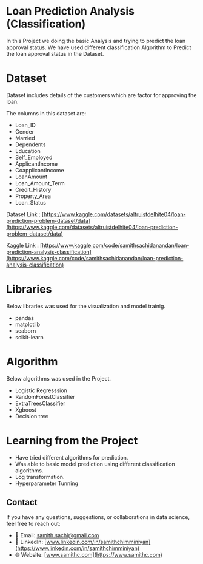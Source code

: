 # Loan Prediction Analysis  (Classification)

In this Project we doing the basic Analysis and trying to predict the loan approval status. We have used different classification Algorithm to Predict the loan approval status in the Dataset. 


# Dataset

Dataset includes details of the customers which are factor for approving the loan. 

The columns in this dataset are:

- Loan_ID            
- Gender               
- Married               
- Dependents           
- Education            
- Self_Employed        
- ApplicantIncome       
- CoapplicantIncome     
- LoanAmount           
- Loan_Amount_Term     
- Credit_History       
- Property_Area        
- Loan_Status           

Dataset Link : [https://www.kaggle.com/datasets/altruistdelhite04/loan-prediction-problem-dataset/data](https://www.kaggle.com/datasets/altruistdelhite04/loan-prediction-problem-dataset/data)

Kaggle Link : [https://www.kaggle.com/code/samithsachidanandan/loan-prediction-analysis-classification](https://www.kaggle.com/code/samithsachidanandan/loan-prediction-analysis-classification)


# Libraries

Below libraries was used for the visualization and model trainig. 

- pandas
- matplotlib
- seaborn
- scikit-learn

# Algorithm 

Below algorithms was used in the Project. 

- Logistic Regresssion
- RandomForestClassifier
- ExtraTreesClassifier
- Xgboost
- Decision tree 

# Learning from the Project 

- Have tried different algorithms for prediction. 
- Was able to basic model prediction using different classification algorithms. 
- Log transformation.
- Hyperparameter Tunning 

## Contact
If you have any questions, suggestions, or collaborations in data science, feel free to reach out:
- 📧 Email: [samith.sachi@gmail.com](mailto:samith.sachi@gmail.com)
- 🔗 LinkedIn: [www.linkedin.com/in/samithchimminiyan](https://www.linkedin.com/in/samithchimminiyan)
- 🌐 Website: [www.samithc.com](https://www.samithc.com)

